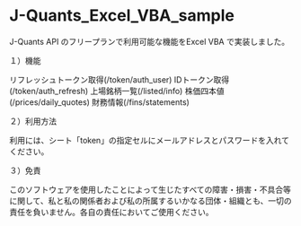 # J-Quants_Excel_VBA_sample
J-Quants API のフリープランで利用可能な機能をExcel VBA で実装しました。

１）機能

  リフレッシュトークン取得(/token/auth_user)
  IDトークン取得(/token/auth_refresh)
  上場銘柄一覧(/listed/info)
  株価四本値(/prices/daily_quotes)
  財務情報(/fins/statements)
  
２）利用方法

利用には、シート「token」の指定セルにメールアドレスとパスワードを入れてください。

３）免責

このソフトウェアを使用したことによって生じたすべての障害・損害・不具合等に関して、私と私の関係者および私の所属するいかなる団体・組織とも、一切の責任を負いません。各自の責任においてご使用ください。


